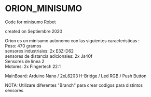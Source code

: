 # ORION_MINISUMO
Code for minisumo Robot 

created on Septiembre 2020 

Orion es un minisumo autonomo con las siguientes caracteristicas : <br/>
Peso: 470 gramos<br/>
sensores industriales: 2x E3Z-D62 <br/>
sensores de distancia adicionales:  2x Js40f<br/>
Sensores de linea 2<br/>
Motores: 2x Fingertech 22:1 <br/>

MainBoard: Arduino Nano / 2xL6203 H-Bridge / Led RGB / Push Button 

NOTA: Utilizare diferentes "Branch" para crear codigos para distintos sensores.<br/>
